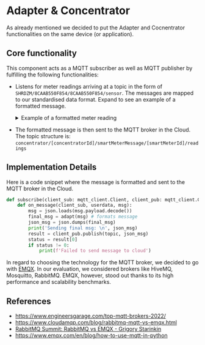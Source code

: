 # Adapter & Concentrator

As already mentioned we decided to put the Adapter and Cocnentrator functionalities on the same device (or application).

## Core functionality

This component acts as a MQTT subscriber as well as MQTT publisher by fulfilling the following functionalities:

- Listens for meter readings arriving at a topic in the form of `SHRDZM/8CAAB550F854/8CAAB550F854/sensor`. The messages are mapped to our standardised data format. Expand to see an example of a formatted message.

    <details>
    <summary> Example of a formatted meter reading</summary>

    ```json
    {
            "readingTime":"2023-05-06T11:18:30+01:00",
            "meterId":"bf17c6a0-82ce-4214-adbd-5a7e4ecdb0ff",
            "propertyValues":[
                {
                    "propertyName":"1.7.0",
                    "numericalValue":"133",
                    "unit":"kW"
                },
                {
                    "propertyName":"1.8.0",
                    "numericalValue":"1136784",
                    "unit":"kWh"
                },
                {
                    "propertyName":"2.7.0",
                    "numericalValue":"0",
                    "unit":"kWh"
                },
                {
                    "propertyName":"2.8.0",
                    "numericalValue":"0",
                    "unit":"kWh"
                },
                {
                    "propertyName":"3.8.0",
                    "numericalValue":"3837",
                    "unit":"kWh"
                },
                {
                    "propertyName":"4.8.0",
                    "numericalValue":"717736",
                    "unit":"kvarh"
                },
                {
                    "propertyName":"16.7.0",
                    "numericalValue":"154",
                    "unit":"kW"
                },
                {
                    "propertyName":"31.7.0",
                    "numericalValue":"0.99",
                    "unit":"A"
                },
                {
                    "propertyName":"32.7.0",
                    "numericalValue":"229.40",
                    "unit":"V"
                },
                {
                    "propertyName":"51.7.0",
                    "numericalValue":"0.42",
                    "unit":"A"
                },
                {
                    "propertyName":"52.7.0",
                    "numericalValue":"228.80",
                    "unit":"V"
                },
                {
                    "propertyName":"71.7.0",
                    "numericalValue":"0.17",
                    "unit":"A"
                },
                {
                    "propertyName":"72.7.0",
                    "numericalValue":"230.20",
                    "unit":"V"
                }
            ]
    }

    ```

</details>

- The formatted message is then sent to the MQTT broker in the Cloud. The topic structure is: `concentrator/[concentratorId]/smartMeterMessage/[smartMeterId]/readings`

## Implementation Details

Here is a code snippet where the message is formatted and sent to the MQTT broker in the Cloud.

```python
def subscribe(client_sub: mqtt_client.Client, client_pub: mqtt_client.Client):
    def on_message(client_sub, userdata, msg):
        msg = json.loads(msg.payload.decode())
        final_msg = adapt(msg) # formats message
        json_msg = json.dumps(final_msg)
        print('Sending final msg: \n', json_msg)
        result = client_pub.publish(topic, json_msg)
        status = result[0]
        if status != 0:
            print(f'Failed to send message to cloud')

```

In regard to choosing the technology for the MQTT broker, we decided to go with [EMQX](https://www.emqx.io/). In our evaluation, we considered brokers like HiveMQ, Mosquitto, RabbitMQ. EMQX, however, stood out thanks to its high performance and scalability benchmarks.

## References

- https://www.engineersgarage.com/top-mqtt-brokers-2022/
- https://www.cloudamqp.com/blog/rabbitmq-mqtt-vs-emqx.html
- [RabbitMQ Summit: RabbitMQ vs EMQX - Grigory Starinkin](https://www.engineersgarage.com/top-mqtt-brokers-2022/)
- https://www.emqx.com/en/blog/how-to-use-mqtt-in-python

